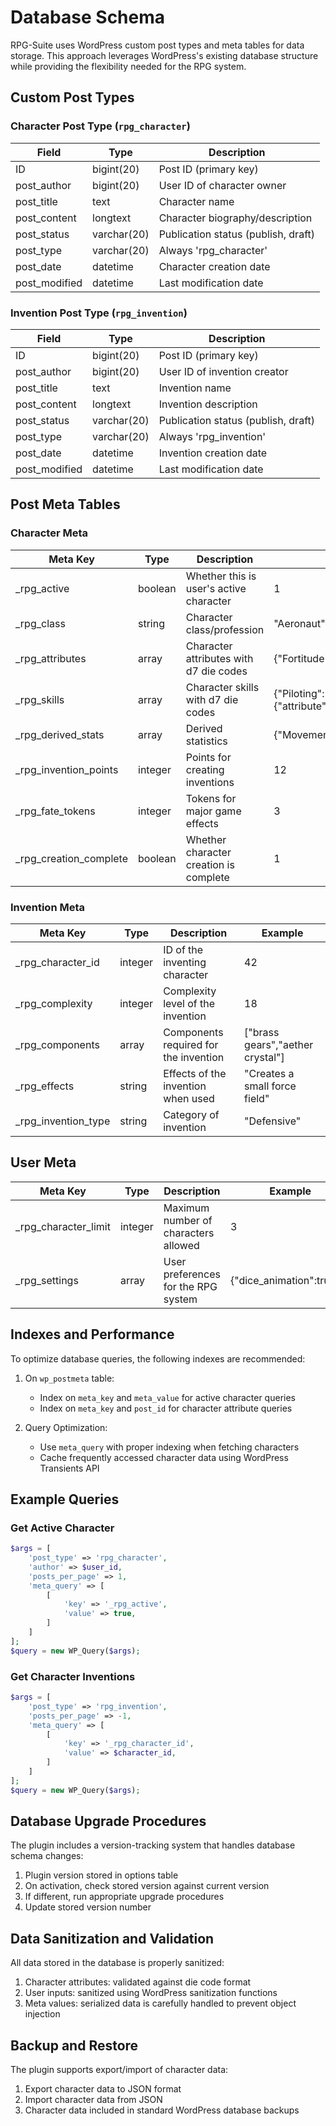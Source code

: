 # Database Schema

RPG-Suite uses WordPress custom post types and meta tables for data storage. This approach leverages WordPress's existing database structure while providing the flexibility needed for the RPG system.

## Custom Post Types

### Character Post Type (`rpg_character`)

| Field        | Type        | Description                          |
|--------------|-------------|--------------------------------------|
| ID           | bigint(20)  | Post ID (primary key)                |
| post_author  | bigint(20)  | User ID of character owner           |
| post_title   | text        | Character name                       |
| post_content | longtext    | Character biography/description      |
| post_status  | varchar(20) | Publication status (publish, draft)  |
| post_type    | varchar(20) | Always 'rpg_character'               |
| post_date    | datetime    | Character creation date              |
| post_modified| datetime    | Last modification date               |

### Invention Post Type (`rpg_invention`)

| Field        | Type        | Description                          |
|--------------|-------------|--------------------------------------|
| ID           | bigint(20)  | Post ID (primary key)                |
| post_author  | bigint(20)  | User ID of invention creator         |
| post_title   | text        | Invention name                       |
| post_content | longtext    | Invention description                |
| post_status  | varchar(20) | Publication status (publish, draft)  |
| post_type    | varchar(20) | Always 'rpg_invention'               |
| post_date    | datetime    | Invention creation date              |
| post_modified| datetime    | Last modification date               |

## Post Meta Tables

### Character Meta

| Meta Key               | Type    | Description                             | Example                          |
|------------------------|---------|-----------------------------------------|----------------------------------|
| _rpg_active            | boolean | Whether this is user's active character | 1                                |
| _rpg_class             | string  | Character class/profession              | "Aeronaut"                       |
| _rpg_attributes        | array   | Character attributes with d7 die codes  | {"Fortitude":"3d7+1",...}        |
| _rpg_skills            | array   | Character skills with d7 die codes      | {"Piloting":{"attribute":"Precision","value":"4d7+2"},...} |
| _rpg_derived_stats     | array   | Derived statistics                      | {"Movement":8,"Vitality":24,...} |
| _rpg_invention_points  | integer | Points for creating inventions          | 12                               |
| _rpg_fate_tokens       | integer | Tokens for major game effects           | 3                                |
| _rpg_creation_complete | boolean | Whether character creation is complete  | 1                                |

### Invention Meta

| Meta Key               | Type    | Description                              | Example                          |
|------------------------|---------|------------------------------------------|----------------------------------|
| _rpg_character_id      | integer | ID of the inventing character            | 42                               |
| _rpg_complexity        | integer | Complexity level of the invention        | 18                               |
| _rpg_components        | array   | Components required for the invention    | ["brass gears","aether crystal"] |
| _rpg_effects           | string  | Effects of the invention when used       | "Creates a small force field"    |
| _rpg_invention_type    | string  | Category of invention                    | "Defensive"                      |

## User Meta

| Meta Key                | Type    | Description                              | Example                          |
|-------------------------|---------|------------------------------------------|----------------------------------|
| _rpg_character_limit    | integer | Maximum number of characters allowed     | 3                                |
| _rpg_settings           | array   | User preferences for the RPG system      | {"dice_animation":true,...}      |

## Indexes and Performance

To optimize database queries, the following indexes are recommended:

1. On `wp_postmeta` table:
   - Index on `meta_key` and `meta_value` for active character queries
   - Index on `meta_key` and `post_id` for character attribute queries

2. Query Optimization:
   - Use `meta_query` with proper indexing when fetching characters
   - Cache frequently accessed character data using WordPress Transients API

## Example Queries

### Get Active Character

```php
$args = [
    'post_type' => 'rpg_character',
    'author' => $user_id,
    'posts_per_page' => 1,
    'meta_query' => [
        [
            'key' => '_rpg_active',
            'value' => true,
        ]
    ]
];
$query = new WP_Query($args);
```

### Get Character Inventions

```php
$args = [
    'post_type' => 'rpg_invention',
    'posts_per_page' => -1,
    'meta_query' => [
        [
            'key' => '_rpg_character_id',
            'value' => $character_id,
        ]
    ]
];
$query = new WP_Query($args);
```

## Database Upgrade Procedures

The plugin includes a version-tracking system that handles database schema changes:

1. Plugin version stored in options table
2. On activation, check stored version against current version
3. If different, run appropriate upgrade procedures
4. Update stored version number

## Data Sanitization and Validation

All data stored in the database is properly sanitized:

1. Character attributes: validated against die code format
2. User inputs: sanitized using WordPress sanitization functions
3. Meta values: serialized data is carefully handled to prevent object injection

## Backup and Restore

The plugin supports export/import of character data:

1. Export character data to JSON format
2. Import character data from JSON
3. Character data included in standard WordPress database backups